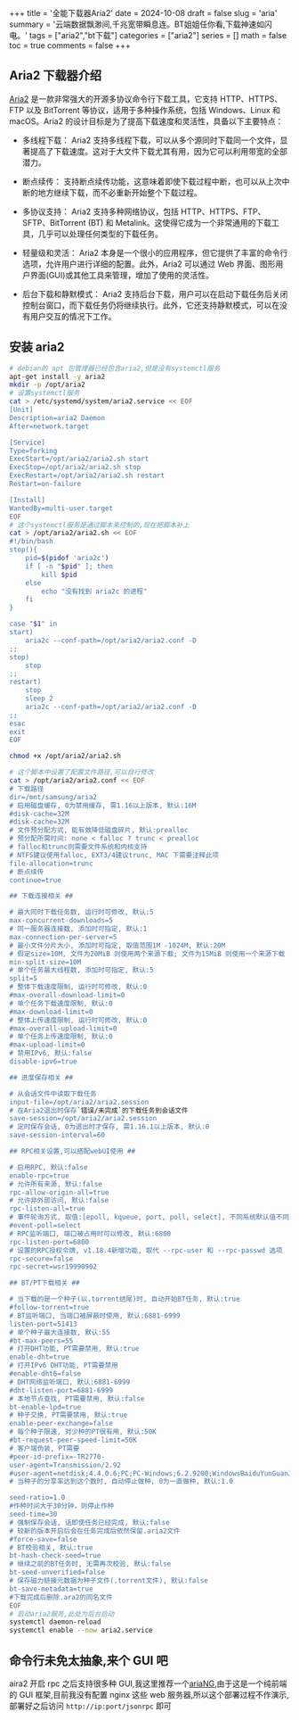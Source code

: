 +++
title = '全能下载器Aria2'
date = 2024-10-08
draft = false
slug = 'aria'
summary = '云端数据飘渺间,千兆宽带瞬息连。BT姐姐任你看,下载神速如闪电。'
tags = ["aria2","bt下载"]
categories = ["aria2"]
series = []
math = false
toc = true
comments = false
+++

## Aria2 下载器介绍

[Aria2](https://aria2.github.io/) 是一款非常强大的开源多协议命令行下载工具，它支持 HTTP、HTTPS、FTP 以及 BitTorrent 等协议，适用于多种操作系统，包括 Windows、Linux 和 macOS。Aria2 的设计目标是为了提高下载速度和灵活性，具备以下主要特点：

- 多线程下载：
  Aria2 支持多线程下载，可以从多个源同时下载同一个文件，显著提高了下载速度。这对于大文件下载尤其有用，因为它可以利用带宽的全部潜力。

- 断点续传：
  支持断点续传功能，这意味着即使下载过程中断，也可以从上次中断的地方继续下载，而不必重新开始整个下载过程。

- 多协议支持：
  Aria2 支持多种网络协议，包括 HTTP、HTTPS、FTP、SFTP、BitTorrent (BT) 和 Metalink。这使得它成为一个非常通用的下载工具，几乎可以处理任何类型的下载任务。

- 轻量级和灵活：
  Aria2 本身是一个很小的应用程序，但它提供了丰富的命令行选项，允许用户进行详细的配置。此外，Aria2 可以通过 Web 界面、图形用户界面(GUI)或其他工具来管理，增加了使用的灵活性。

- 后台下载和静默模式：
  Aria2 支持后台下载，用户可以在启动下载任务后关闭控制台窗口，而下载任务仍将继续执行。此外，它还支持静默模式，可以在没有用户交互的情况下工作。

## 安装 aria2

```bash
# debian的 apt 包管理器已经包含aria2,但是没有systemctl服务
apt-get install -y aria2
mkdir -p /opt/aria2
# 设置systemctl服务
cat > /etc/systemd/system/aria2.service << EOF
[Unit]
Description=aria2 Daemon
After=network.target

[Service]
Type=forking
ExecStart=/opt/aria2/aria2.sh start
ExecStop=/opt/aria2/aria2.sh stop
ExecRestart=/opt/aria2/aria2.sh restart
Restart=on-failure

[Install]
WantedBy=multi-user.target
EOF
# 这个systemctl服务是通过脚本来控制的,现在把脚本补上
cat > /opt/aria2/aria2.sh << EOF
#!/bin/bash
stop(){
    pid=$(pidof 'aria2c')
    if [ -n "$pid" ]; then
        kill $pid
    else
        echo "没有找到 aria2c 的进程"
    fi
}

case "$1" in
start)
    aria2c --conf-path=/opt/aria2/aria2.conf -D
;;
stop)
    stop
;;
restart)
    stop
    sleep 2
    aria2c --conf-path=/opt/aria2/aria2.conf -D
;;
esac
exit
EOF

chmod +x /opt/aria2/aria2.sh

# 这个脚本中设置了配置文件路径,可以自行修改
cat > /opt/aria2/aria2.conf << EOF
# 下载路径
dir=/mnt/samsung/aria2
# 启用磁盘缓存, 0为禁用缓存, 需1.16以上版本, 默认:16M
#disk-cache=32M
#disk-cache=32M
# 文件预分配方式, 能有效降低磁盘碎片, 默认:prealloc
# 预分配所需时间: none < falloc ? trunc < prealloc
# falloc和trunc则需要文件系统和内核支持
# NTFS建议使用falloc, EXT3/4建议trunc, MAC 下需要注释此项
file-allocation=trunc
# 断点续传
continue=true

## 下载连接相关 ##

# 最大同时下载任务数, 运行时可修改, 默认:5
max-concurrent-downloads=5
# 同一服务器连接数, 添加时可指定, 默认:1
max-connection-per-server=5
# 最小文件分片大小, 添加时可指定, 取值范围1M -1024M, 默认:20M
# 假定size=10M, 文件为20MiB 则使用两个来源下载; 文件为15MiB 则使用一个来源下载
min-split-size=10M
# 单个任务最大线程数, 添加时可指定, 默认:5
split=5
# 整体下载速度限制, 运行时可修改, 默认:0
#max-overall-download-limit=0
# 单个任务下载速度限制, 默认:0
#max-download-limit=0
# 整体上传速度限制, 运行时可修改, 默认:0
#max-overall-upload-limit=0
# 单个任务上传速度限制, 默认:0
#max-upload-limit=0
# 禁用IPv6, 默认:false
disable-ipv6=true

## 进度保存相关 ##

# 从会话文件中读取下载任务
input-file=/opt/aria2/aria2.session
# 在Aria2退出时保存`错误/未完成`的下载任务到会话文件
save-session=/opt/aria2/aria2.session
# 定时保存会话, 0为退出时才保存, 需1.16.1以上版本, 默认:0
save-session-interval=60

## RPC相关设置,可以搭配webUI使用 ##

# 启用RPC, 默认:false
enable-rpc=true
# 允许所有来源, 默认:false
rpc-allow-origin-all=true
# 允许非外部访问, 默认:false
rpc-listen-all=true
# 事件轮询方式, 取值:[epoll, kqueue, port, poll, select], 不同系统默认值不同
#event-poll=select
# RPC监听端口, 端口被占用时可以修改, 默认:6800
rpc-listen-port=6800
# 设置的RPC授权令牌, v1.18.4新增功能, 取代 --rpc-user 和 --rpc-passwd 选项
rpc-secure=false
rpc-secret=wsr19990902

## BT/PT下载相关 ##

# 当下载的是一个种子(以.torrent结尾)时, 自动开始BT任务, 默认:true
#follow-torrent=true
# BT监听端口, 当端口被屏蔽时使用, 默认:6881-6999
listen-port=51413
# 单个种子最大连接数, 默认:55
#bt-max-peers=55
# 打开DHT功能, PT需要禁用, 默认:true
enable-dht=true
# 打开IPv6 DHT功能, PT需要禁用
#enable-dht6=false
# DHT网络监听端口, 默认:6881-6999
#dht-listen-port=6881-6999
# 本地节点查找, PT需要禁用, 默认:false
bt-enable-lpd=true
# 种子交换, PT需要禁用, 默认:true
enable-peer-exchange=false
# 每个种子限速, 对少种的PT很有用, 默认:50K
#bt-request-peer-speed-limit=50K
# 客户端伪装, PT需要
#peer-id-prefix=-TR2770-
user-agent=Transmission/2.92
#user-agent=netdisk;4.4.0.6;PC;PC-Windows;6.2.9200;WindowsBaiduYunGuanJia
# 当种子的分享率达到这个数时, 自动停止做种, 0为一直做种, 默认:1.0

seed-ratio=1.0
#作种时间大于30分钟，则停止作种
seed-time=30
# 强制保存会话, 话即使任务已经完成, 默认:false
# 较新的版本开启后会在任务完成后依然保留.aria2文件
#force-save=false
# BT校验相关, 默认:true
bt-hash-check-seed=true
# 继续之前的BT任务时, 无需再次校验, 默认:false
bt-seed-unverified=false
# 保存磁力链接元数据为种子文件(.torrent文件), 默认:false
bt-save-metadata=true
#下载完成后删除.ara2的同名文件
EOF
# 启动aria2服务,此处为后台启动
systemctl daemon-reload
systemctl enable --now aria2.service
```

## 命令行未免太抽象,来个 GUI 吧

aira2 开启 rpc 之后支持很多种 GUI,我这里推荐一个[ariaNG](https://ariang.mayswind.net/zh_Hans/),由于这是一个纯前端的 GUI 框架,目前我没有配置 nginx 这些 web 服务器,所以这个部署过程不作演示,部署好之后访问 `http://ip:port/jsonrpc` 即可
